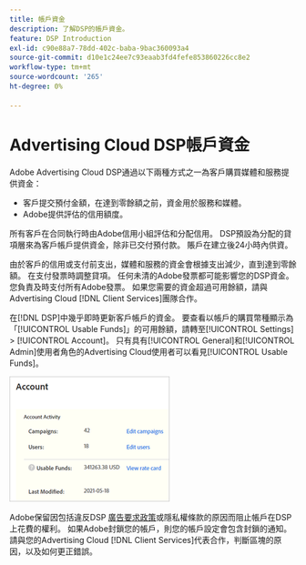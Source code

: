 ```yaml
---
title: 帳戶資金
description: 了解DSP的帳戶資金。
feature: DSP Introduction
exl-id: c90e88a7-78dd-402c-baba-9bac360093a4
source-git-commit: d10e1c24ee7c93eaab3fd4fefe853860226cc8e2
workflow-type: tm+mt
source-wordcount: '265'
ht-degree: 0%

---
```


# Advertising Cloud DSP帳戶資金

Adobe Advertising Cloud DSP通過以下兩種方式之一為客戶購買媒體和服務提供資金：

* 客戶提交預付金額，在達到零餘額之前，資金用於服務和媒體。
* Adobe提供評估的信用額度。

所有客戶在合同執行時由Adobe信用小組評估和分配信用。 DSP預設為分配的貸項層來為客戶帳戶提供資金，除非已交付預付款。 賬戶在建立後24小時內供資。

由於客戶的信用或支付前支出，媒體和服務的資金會根據支出減少，直到達到零餘額。 在支付發票時調整貸項。 任何未清的Adobe發票都可能影響您的DSP資金。 您負責及時支付所有Adobe發票。 如果您需要的資金超過可用餘額，請與Advertising Cloud [!DNL Client Services]團隊合作。

在[!DNL DSP]中幾乎即時更新客戶帳戶的資金。 要查看以帳戶的購買幣種顯示為「[!UICONTROL Usable Funds]」的可用餘額，請轉至[!UICONTROL Settings] > [!UICONTROL Account]。 只有具有[!UICONTROL General]和[!UICONTROL Admin]使用者角色的Advertising Cloud使用者可以看見[!UICONTROL Usable Funds]。

![帳戶的可用資金](/help/dsp/assets/account-usable-funds.png)

Adobe保留因包括違反DSP [廣告要求政策](/help/policies/ad-requirements-policy.md)或隱私權條款的原因而阻止帳戶在DSP上花費的權利。 如果Adobe封鎖您的帳戶，則您的帳戶設定會包含封鎖的通知。 請與您的Advertising Cloud [!DNL Client Services]代表合作，判斷區塊的原因，以及如何更正錯誤。
